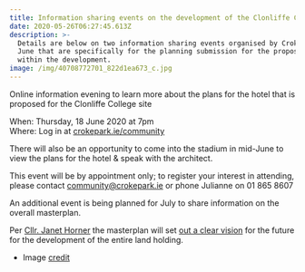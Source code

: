 ```yaml
---
title: Information sharing events on the development of the Clonliffe College site
date: 2020-05-26T06:27:45.613Z
description: >-
  Details are below on two information sharing events organised by Croke Park in
  June that are specifically for the planning submission for the proposed hotel
  within the development.
image: /img/40708772701_822d1ea673_c.jpg
---
```

Online information evening to learn more about the plans for the hotel that is proposed for the Clonliffe College site 

When: Thursday, 18 June 2020 at 7pm\
Where: Log in at [crokepark.ie/community](https://crokepark.ie/community)

There will also be an opportunity to come into the stadium in mid-June to view the plans for the hotel & speak with the architect. 

This event will be by appointment only; to register your interest in attending, please contact community@crokepark.ie or phone Julianne on 01 865 8607

An additional event is being planned for July to share information on the overall masterplan.

Per [Cllr. Janet Horner](https://janethorner.ie/) the masterplan will set [out a clear vision](/post/retaining-access-to-the-holy-cross-site/) for the future for the development of the entire land holding.

* Image [credit](https://www.flickr.com/photos/infomatique/40708772701)
